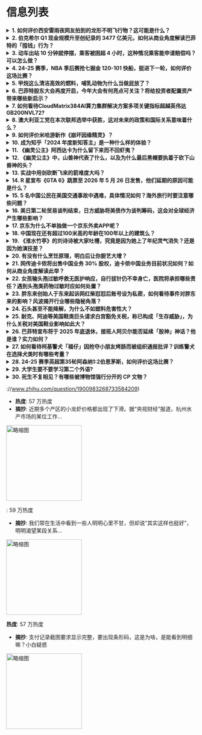 # 信息列表

<details>
<summary><b>1. 如何评价西安雷雨夜网友拍到的龙形不明飞行物？这可能是什么？</b></summary>

- **地址**: [传送门](https://www.zhihu.com/question/1902077505088787049)
- **热度**: 1280 万热度
- **摘抄**: 5月2日西安雷雨夜空现条状不明物，多名网友拍到黑影疾速掠过夜空，有目击者称不像是...

<img src="https://pic1.zhimg.com/v2-341365bd7c05ae3dfc6a5fb7f406a2d8_1440w.jpg" alt="略缩图" width="200" />
</details>

<details>
<summary><b>2. 伯克希尔 Q1 现金规模升至创纪录的 3477 亿美元，如何从商业角度解读巴菲特的「囤钱」行为？</b></summary>

- **地址**: [传送门](https://www.zhihu.com/question/1902116528435984041)
- **热度**: 721 万热度
- **摘抄**: 北京时间周六晚间20时，美国跨国多元控股巨头伯克希尔哈撒韦发布2025财年第一财...

<img src="https://pic4.zhimg.com/50/v2-f008a1fd407cceb70689ff7a8bde16db_b.jpg" alt="略缩图" width="200" />
</details>

<details>
<summary><b>3. 动车出站 10 分钟就停摆，乘客被困超 4 小时，这种情况乘客能申请赔偿吗？可以怎么做？</b></summary>

- **地址**: [传送门](https://www.zhihu.com/question/1901841268029503181)
- **热度**: 339 万热度
- **摘抄**: 5月1日，哈尔滨铁路局D7987次列车出现晚点情况，有乘客称在停滞的车厢内封闭了...

<img src="https://pic2.zhimg.com/50/v2-75af201635b86f7de02ba63bd0095059_b.jpg" alt="略缩图" width="200" />
</details>

<details>
<summary><b>4. 24-25 赛季，NBA 季后赛抢七掘金 120-101 快船，挺进下一轮，如何评价这场比赛？</b></summary>

- **地址**: [传送门](https://www.zhihu.com/question/1902298404312289623)
- **热度**: 326 万热度
- **摘抄**: 约基奇16+10+8 小卡22+5 哈登8中2 掘金6人上双抢七淘汰快船 NBA...

<img src="https://picx.zhimg.com/80/v2-57a4203dd13a6ccb26595cfcdced5a51_1440w.webp?source=1def8aca" alt="略缩图" width="200" />
</details>

<details>
<summary><b>5. 甲烷这么清洁高效的燃料，哺乳动物为什么当做屁放了？</b></summary>

- **地址**: [传送门](https://www.zhihu.com/question/1901772320437176227)
- **热度**: 159 万热度
- **摘抄**: 甲烷作为天然气不是挺好用的吗

<img src="https://picx.zhimg.com/80/v2-3fb72bfca4e1ac22445c03279f4a69d2_1440w.png" alt="略缩图" width="200" />
</details>

<details>
<summary><b>6. 巴菲特股东大会再度开启，今年大会有何亮点可关注？将给投资者配置资产带来哪些新启示？</b></summary>

- **地址**: [传送门](https://www.zhihu.com/question/1901570984932271178)
- **热度**: 155 万热度
- **摘抄**: 当地时间5月3日，伯克希尔哈撒韦股东大会在CHI Health Center举行...

<img src="https://pic1.zhimg.com/80/v2-3e94d9f5635db05b68858ead0e97d085_1440w.webp?source=1def8aca" alt="略缩图" width="200" />
</details>

<details>
<summary><b>7. 如何看待CloudMatrix384AI算力集群解决方案多项关键指标超越英伟达GB200NVL72?</b></summary>

- **地址**: [传送门](https://www.zhihu.com/question/1897166366383010195)
- **热度**: 154 万热度
- **摘抄**: 

<img src="https://pica.zhimg.com/50/v2-8450230ff2ee4acedbc2cfeb30317128_b.jpg" alt="略缩图" width="200" />
</details>

<details>
<summary><b>8. 澳大利亚工党在本次联邦选举中获胜，这对未来的政策和国际关系意味着什么？</b></summary>

- **地址**: [传送门](https://www.zhihu.com/question/1902095569943496386)
- **热度**: 146 万热度
- **摘抄**: 5月3日，初步计票结果显示，澳大利亚执政党工党在本次澳大利亚联邦选举中获得众议院...

<img src="https://picx.zhimg.com/80/v2-618adcfcf0f03bb3ceb3d5ba1001388a_1440w.png" alt="略缩图" width="200" />
</details>

<details>
<summary><b>9. 如何评价米哈游新作《崩坏因缘精灵》？</b></summary>

- **地址**: [传送门](https://www.zhihu.com/question/1902110694993818739)
- **热度**: 137 万热度
- **摘抄**: 

<img src="https://picx.zhimg.com/50/v2-a3511fc0fd982cf883e170b9d2bdbd8b_b.jpg" alt="略缩图" width="200" />
</details>

<details>
<summary><b>10. 成为知乎「2024 年度新知答主」是一种什么样的体验？</b></summary>

- **地址**: [传送门](https://www.zhihu.com/question/1900600491571939043)
- **热度**: 130 万热度
- **摘抄**: 知乎「2024 年度新知答主」完整名单已公布，点击查看完整名单>知乎「2024 ...

<img src="https://pic1.zhimg.com/80/v2-54ad21940a57216a53e769f7d34a970f_1440w.png" alt="略缩图" width="200" />
</details>

<details>
<summary><b>11. 《幽灵公主》阿西达卡为什么留下来而不回虾夷？</b></summary>

- **地址**: [传送门](https://www.zhihu.com/question/1901261663992284699)
- **热度**: 123 万热度
- **摘抄**: 他会过上什么样的生活？和在虾夷地的生活有什么区别？

<img src="https://pic4.zhimg.com/50/v2-fa05603b398016c6d08d151a30b38cd9_b.jpg" alt="略缩图" width="200" />
</details>

<details>
<summary><b>12. 《幽灵公主》中，山兽神代表了什么，以及为什么最后黑帽要执着于砍下山兽神的头？</b></summary>

- **地址**: [传送门](https://www.zhihu.com/question/1901391406607598154)
- **热度**: 121 万热度
- **摘抄**: 如题

<img src="https://pic3.zhimg.com/50/v2-d53c6436317188f8b59aed4f5fa2bc10_b.jpg" alt="略缩图" width="200" />
</details>

<details>
<summary><b>13. 实战中用剑砍断飞来的箭难度大吗？</b></summary>

- **地址**: [传送门](https://www.zhihu.com/question/1900915521513304326)
- **热度**: 111 万热度
- **摘抄**: 经常看到影视剧里主角拿着剑砍箭，这种操作实战中容易实现吗？

<img src="https://pic1.zhimg.com/80/v2-d63b0b06e76d34392536f8658cc0a216_1440w.png" alt="略缩图" width="200" />
</details>

<details>
<summary><b>14. R 星宣布《GTA 6》跳票至 2026 年 5 月 26 日发售，他们延期的原因可能是什么？</b></summary>

- **地址**: [传送门](https://www.zhihu.com/question/1901729759567783400)
- **热度**: 110 万热度
- **摘抄**: 官方公告： “大家好、《GTA6》新发售日期已确定为2026年5月26日、对于这...

<img src="https://picx.zhimg.com/80/v2-2ed945840bccdd23334001178d5805f5_1440w.webp?source=1def8aca" alt="略缩图" width="200" />
</details>

<details>
<summary><b>15. 5 名中国公民在美国交通事故中遇难，具体情况如何？海外旅行时要注意哪些问题？</b></summary>

- **地址**: [传送门](https://www.zhihu.com/question/1901972704317367670)
- **热度**: 93 万热度
- **摘抄**: 中国驻旧金山总领馆当地时间5月2日证实，当地时间5月1日晚，美国爱达荷州黄石国家...

<img src="https://picx.zhimg.com/80/v2-18f2e3f511ab0174c64c697f4aa540c5_1440w.png" alt="略缩图" width="200" />
</details>

<details>
<summary><b>16. 美日第二轮贸易谈判结束，日方威胁将美债作为谈判筹码，这会对全球经济产生哪些影响？</b></summary>

- **地址**: [传送门](https://www.zhihu.com/question/1901685589742434145)
- **热度**: 85 万热度
- **摘抄**: 东京首席谈判代表赤泽亮正表示双方目标在6月达成协议，但谈判路径布满荆棘。日本特别...

<img src="https://pica.zhimg.com/80/v2-bec1a9580b181dde5b7f39e195e98eba_1440w.png" alt="略缩图" width="200" />
</details>

<details>
<summary><b>17. 京东为什么不单独做一个京东外卖APP呢？</b></summary>

- **地址**: [传送门](https://www.zhihu.com/question/1900816477176701134)
- **热度**: 76 万热度
- **摘抄**: 刘强东如此大张旗鼓地挑战美团外卖，要做好京东外卖，为啥不单独做一个京东外卖APP...

<img src="https://picx.zhimg.com/80/v2-b96928a6d1f2448300d6d8b3fb526f9e_1440w.png" alt="略缩图" width="200" />
</details>

<details>
<summary><b>18. 中国现在还有超过100米高的年龄在100年以上的建筑么？</b></summary>

- **地址**: [传送门](https://www.zhihu.com/question/1896573113350734371)
- **热度**: 68 万热度
- **摘抄**: 

<img src="https://pic3.zhimg.com/50/v2-eb8c68fdadf7db91160118407e93ac9a_b.jpg" alt="略缩图" width="200" />
</details>

<details>
<summary><b>19. 《淮水竹亭》的刘诗诗被大家吐槽，究竟是因为她上了年纪灵气消失？还是因为她演技差？</b></summary>

- **地址**: [传送门](https://www.zhihu.com/question/1901643134993170637)
- **热度**: 59 万热度
- **摘抄**: 如题。 《狐妖小红娘·月红篇》的杨幂也被大家广泛吐槽。 究竟是因为她们老了，灵气...

<img src="https://picx.zhimg.com/80/v2-d21b9b810ac4cc2ceb62487e347878c2_1440w.webp?source=1def8aca" alt="略缩图" width="200" />
</details>

<details>
<summary><b>20. 有没有什么烹饪原理，明白后让你厨艺大增？</b></summary>

- **地址**: [传送门](https://www.zhihu.com/question/3462786405)
- **热度**: 58 万热度
- **摘抄**: 

<img src="https://pic4.zhimg.com/50/v2-0898a2207dd42e4e7301d39a9b34e6c3_b.jpg" alt="略缩图" width="200" />
</details>

<details>
<summary><b>21. 网传迪卡侬将出售中国业务 30% 股权，迪卡侬中国业务目前状况如何？如何从商业角度解读此举？</b></summary>

- **地址**: [传送门](https://www.zhihu.com/question/1900970324528427564)
- **热度**: 58 万热度
- **摘抄**: 彭博引述消息人士称，法国运动用品店Decathlon(迪卡侬)启动出售其中国业务...

<img src="https://pica.zhimg.com/50/v2-f5f7f938f4b0e4a96ec9e6ced8d1c8ac_b.jpg" alt="略缩图" width="200" />
</details>

<details>
<summary><b>22. 女孩输头孢过敏呼救无医护响应，自行拔针仍不幸身亡，医院将承担哪些责任？遇到头孢类药物过敏时应如何处置？</b></summary>

- **地址**: [传送门](https://www.zhihu.com/question/1902131967346042767)
- **热度**: 58 万热度
- **摘抄**: 湖北的陶先生怎么也没想到，一次看似普通的输液，竟成了19岁女儿陶兰（化名）的人生...

<img src="https://pic1.zhimg.com/80/v2-83a980f9ece429ff5fccb753a59fde02_1440w.png" alt="略缩图" width="200" />
</details>

<details>
<summary><b>23. 胖东来创始人于东来起诉网红柴怼怼后账号设为私密，如何看待事件对胖东来的影响？风波揭开行业哪些隐秘角落？</b></summary>

- **地址**: [传送门](https://www.zhihu.com/question/1902050933308892470)
- **热度**: 58 万热度
- **摘抄**: 最新进展：晚间21时许，短视频平台发布相关事件最新进展，近日，胖东来创始人于东来...

<img src="https://pica.zhimg.com/80/v2-063d7e8235a7e216ab9495dc70b89ce2_1440w.png" alt="略缩图" width="200" />
</details>

<details>
<summary><b>24. 石头甚至不能降解，为什么不如塑料危害性大？</b></summary>

- **地址**: [传送门](https://www.zhihu.com/question/1890847255059230873)
- **热度**: 58 万热度
- **摘抄**: 

<img src="https://pic1.zhimg.com/50/v2-15c65d884d3098212a3b86be237cb0e2_b.jpg" alt="略缩图" width="200" />
</details>

<details>
<summary><b>25. 耐克、阿迪等美国鞋类巨头请求白宫豁免关税，称已构成「生存威胁」，为什么关税对美国鞋业影响如此大？</b></summary>

- **地址**: [传送门](https://www.zhihu.com/question/1901928675697451102)
- **热度**: 58 万热度
- **摘抄**: 当地时间5月2日，记者获悉，美国鞋类分销商和零售商协会本周致信白宫，请求豁免美国...

<img src="https://pic4.zhimg.com/v2-f6691ebb90df2c792ac2e0eb832b8b1b_1440w.jpg" alt="略缩图" width="200" />
</details>

<details>
<summary><b>26. 巴菲特宣布将于 2025 年底退休，接班人阿贝尔能否延续「股神」神话？他是谁？实力如何？</b></summary>

- **地址**: [传送门](https://www.zhihu.com/question/1902266120590815254)
- **热度**: 58 万热度
- **摘抄**: 当地时间5月3日，美国投资人沃伦·巴菲特当日在伯克希尔·哈撒韦年度股东大会上宣布...

<img src="https://pica.zhimg.com/80/v2-c0480117379ed330d1e7e4802f7491e1_1440w.webp?source=1def8aca" alt="略缩图" width="200" />
</details>

<details>
<summary><b>27. 如何看待柯基警犬「福仔」因抢夺小朋友烤肠而被组织通报批评？训练警犬在选择犬类时有哪些考量？</b></summary>

- **地址**: [传送门](https://www.zhihu.com/question/1901755423884812777)
- **热度**: 58 万热度
- **摘抄**: 近日，山东潍坊的柯基警犬“福仔”在巡逻时，没把持住自己，偷吃了小朋友的烤肠。 负...

<img src="https://picx.zhimg.com/80/v2-def0fb7ffa7dd6af3b8e5b62bb7dd9db_1440w.webp?source=1def8aca" alt="略缩图" width="200" />
</details>

<details>
<summary><b>28. 24-25 赛季英超第35轮阿森纳1:2伯恩茅斯，如何评价这场比赛？</b></summary>

- **地址**: [传送门](https://www.zhihu.com/question/1902186793421497398)
- **热度**: 54 万热度
- **摘抄**: 

<img src="https://pic3.zhimg.com/50/v2-4668c4ccc665a20008a8bcc732a4470e_b.jpg" alt="略缩图" width="200" />
</details>

<details>
<summary><b>29. 大学生要不要学习第二个外语?</b></summary>

- **地址**: [传送门](https://www.zhihu.com/question/434947862)
- **热度**: 53 万热度
- **摘抄**: 如题，普通大学生要不要学习第二个外语。

<img src="https://picx.zhimg.com/80/v2-fca424e8b6543df066b3960c1a4b341f_1440w.png" alt="略缩图" width="200" />
</details>

<details>
<summary><b>30. 死生不复相见？有哪些被博物馆强行分开的 CP 文物？</b></summary>

- **地址**: [传送门](https://www.zhihu.com/question/1900176455696097313)
- **热度**: 53 万热度
- **摘抄**: 比如晋侯苏钟，全套有十六枚，其中第一到第十四枚收藏于上海博物馆，第十五和第十六枚...

<img src="https://picx.zhimg.com/50/v2-856fbf6dfa78dbc8ac449add752a2251_b.jpg" alt="略缩图" width="200" />
</details>

://www.zhihu.com/question/1900983268733584209)
- **热度**: 57 万热度
- **摘抄**: 近期多个产区的小龙虾价格都出现了下滑。据“央视财经”报道，杭州水产市场的某位工作...

<img src="https://pic1.zhimg.com/80/v2-5384da1ff0d3bb8afa9f0398f64f4204_1440w.jpg" alt="略缩图" width="200" />
</details>

: 59 万热度
- **摘抄**: 我们常在生活中看到一些人明明心里不甘，但却说“其实这样也挺好”，明明渴望某段关系...

<img src="https://pica.zhimg.com/50/v2-ba3e215a3433d8c635fab1c4d4155792_b.jpg" alt="略缩图" width="200" />
</details>

 **热度**: 57 万热度
- **摘抄**: 支付记录截图要求显示完整，要出现条形码，这是为啥，是能看到明细嘛？小白疑惑

<img src="https://picx.zhimg.com/80/v2-8f63f42c26cb1fd3a5eabfdba51c98d3_1440w.jpg" alt="略缩图" width="200" />
</details>

